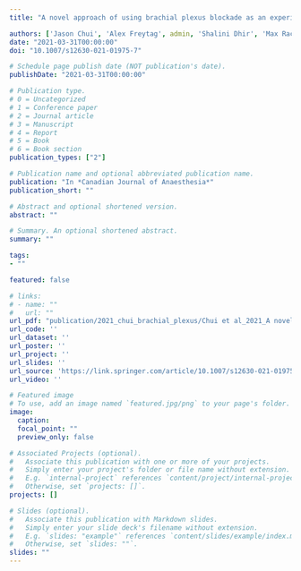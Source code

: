 ```yaml
---
title: "A novel approach of using brachial plexus blockade as an experimental model for diagnosis of intraoperative nerve dysfunction with somatosensory evoked potentials: a blinded proof-of-concept study"

authors: ['Jason Chui', 'Alex Freytag', admin, 'Shalini Dhir', 'Max Rachinsky', 'John Murkin']
date: "2021-03-31T00:00:00"
doi: "10.1007/s12630-021-01975-7"

# Schedule page publish date (NOT publication's date).
publishDate: "2021-03-31T00:00:00"

# Publication type.
# 0 = Uncategorized
# 1 = Conference paper
# 2 = Journal article
# 3 = Manuscript
# 4 = Report
# 5 = Book
# 6 = Book section
publication_types: ["2"]

# Publication name and optional abbreviated publication name.
publication: "In *Canadian Journal of Anaesthesia*"
publication_short: ""

# Abstract and optional shortened version.
abstract: ""

# Summary. An optional shortened abstract.
summary: ""

tags:
- ""

featured: false

# links:
# - name: ""
#   url: ""
url_pdf: "publication/2021_chui_brachial_plexus/Chui et al_2021_A novel approach of using brachial plexus blockade as an experimental model for.pdf"
url_code: ''
url_dataset: ''
url_poster: ''
url_project: ''
url_slides: ''
url_source: 'https://link.springer.com/article/10.1007/s12630-021-01975-7'
url_video: ''

# Featured image
# To use, add an image named `featured.jpg/png` to your page's folder. 
image:
  caption: 
  focal_point: ""
  preview_only: false

# Associated Projects (optional).
#   Associate this publication with one or more of your projects.
#   Simply enter your project's folder or file name without extension.
#   E.g. `internal-project` references `content/project/internal-project/index.md`.
#   Otherwise, set `projects: []`.
projects: []

# Slides (optional).
#   Associate this publication with Markdown slides.
#   Simply enter your slide deck's filename without extension.
#   E.g. `slides: "example"` references `content/slides/example/index.md`.
#   Otherwise, set `slides: ""`.
slides: ""
---
```

